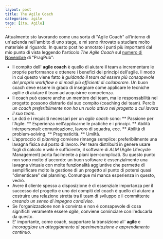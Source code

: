 ```yaml
---
layout: post
title: The Agile Coach
categories: agile
tags: [ita, Agile]
---
```


Attualmente sto lavorando come una sorta di "Agile Coach" all'interno di un'azienda nell'ambito di uno stage, e mi sono ritrovato a studiare molto materiale al riguardo. In questo post ho annotato i punti più importanti dal mio punto di vista leggendo l'articolo *The Agile Coach* sul [numero di Novembre](https://pragprog.com/magazines/download/5.pdf) di "PragPub":

* Il compito dell' **agile coach** è quello di aiutare il team a incrementare le proprie performance e ottenere i benefici dei principi dell'agile. Il modo in cui questo viene fatto è *guidando il team ad essere più consapevole del proprio workflow e di modi più efficienti di collaborare*. Un buon coach deve essere in grado di insegnare come applicare le tecniche agili e di aiutare il team ad acquisirne competenza.
* Il coach può essere anche un membro del team, ma le responsabilità nel progetto possono distrarlo dal suo compito (coaching del team). Perciò *un coach preferibilmente non ha un ruolo attivo nel progetto a cui lavora il suo team*.
* Le doti e i requisiti necessari per un *agile coach* sono:
** Passione per l'Agile.
** Esperienza nell'applicarne le pratiche e i principi.
** Abilità interpersonali: comunicazione, lavoro di squadra, ecc.
** Abilità di problem-solving.
** Pragmaticità.
** Umiltà.
* L'approccio di *planning* conviene rimanga semplice: preferibilmente una lavagna fisica sul posto di lavoro. Per team distribuiti in genere usare fogli di calcolo e wiki è sufficiente, il software di *ALM* (Agile Lifecycle Management) porta facilmente a piani iper-complicati. Su questo punto non sono molto d'accordo: un buon software è essenzialmente una lavagna virtuale con molte funzionalità aggiuntive che permette di semplificare molto la gestione di un progetto al punto di potersi quasi "dimenticare" del planning. Comunque mi manca esperienza in questo, vedrò.
* Avere il cliente spesso a disposizione è di essenziale importanza per il successo del progetto e uno dei compiti del coach è quello di aiutare a costruire una relazione stretta tra il team di sviluppo e il committente *creando un senso di impegno condiviso*.
* Se l'organizzazione non è convinta e non è consapevole di cosa significhi veramente essere *agile*, conviene cominciare con l'educarla da questo.
* E' importante, come coach, supportare la transizione all' **agile** e *incoraggiare un atteggiamento di sperimentazione e apprendimento continuo*.
